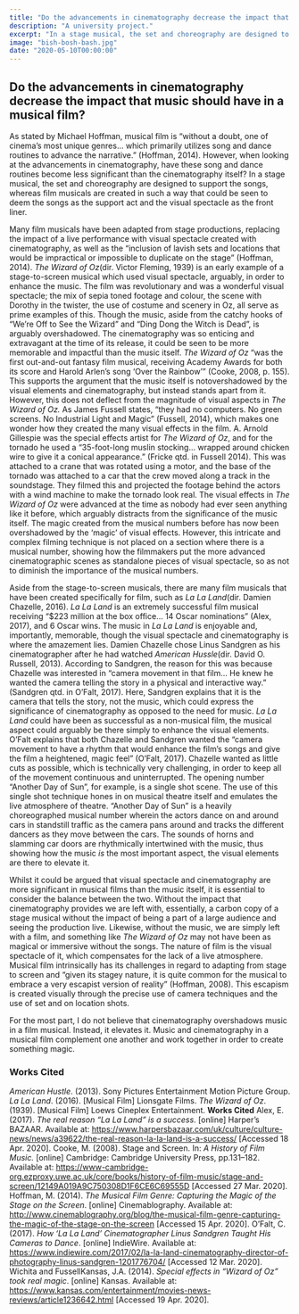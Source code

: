```yaml
---
title: "Do the advancements in cinematography decrease the impact that music should have in a musical film?"
description: "A university project."
excerpt: "In a stage musical, the set and choreography are designed to support the songs, whereas film musicals are created in such a way that could be seen to deem the songs as the support act and the visual spectacle as the front liner."
image: "bish-bosh-bash.jpg"
date: "2020-05-10T00:00:00"
---
```


## Do the advancements in cinematography decrease the impact that music should have in a musical film?

As stated by Michael Hoffman, musical film is “without a doubt, one of cinema’s most unique genres… which primarily utilizes song and dance routines to advance the narrative.” (Hoffman, 2014). However, when looking at the advancements in cinematography, have these song and dance routines become less significant than the cinematography itself? In a stage musical, the set and choreography are designed to support the songs, whereas film musicals are created in such a way that could be seen to deem the songs as the support act and the visual spectacle as the front liner. 

Many film musicals have been adapted from stage productions, replacing the impact of a live performance with visual spectacle created with cinematography, as well as the “inclusion of lavish sets and locations that would be impractical or impossible to duplicate on the stage” (Hoffman, 2014). _The Wizard of Oz_(dir. Victor Fleming, 1939) is an early example of a stage-to-screen musical which used visual spectacle, arguably, in order to enhance the music. The film was revolutionary and was a wonderful visual spectacle; the mix of sepia toned footage and colour, the scene with Dorothy in the twister, the use of costume and scenery in Oz, all serve as prime examples of this. Though the music, aside from the catchy hooks of “We’re Off to See the Wizard” and “Ding Dong the Witch is Dead”, is arguably overshadowed. The cinematography was so enticing and extravagant at the time of its release, it could be seen to be more memorable and impactful than the music itself. _The Wizard of Oz_ “was the first out-and-out fantasy film musical, receiving Academy Awards for both its score and Harold Arlen’s song ‘Over the Rainbow’” (Cooke, 2008, p. 155). This supports the argument that the music itself is notovershadowed by the visual elements and cinematography, but instead stands apart from it. However, this does not deflect from the magnitude of visual aspects in _The Wizard of Oz._ As James Fussell states, “they had no computers. No green screens. No Industrial Light and Magic” (Fussell, 2014), which makes one wonder how they created the many visual effects in the film. A. Arnold Gillespie was the special effects artist for _The Wizard of Oz_, and for the tornado he used a “35-foot-long muslin stocking… wrapped around chicken wire to give it a conical appearance.” (Fricke qtd. in Fussell 2014). This was attached to a crane that was rotated using a motor, and the base of the tornado was attached to a car that the crew moved along a track in the soundstage. They filmed this and projected the footage behind the actors with a wind machine to make the tornado look real. The visual effects in _The Wizard of Oz_ were advanced at the time as nobody had ever seen anything like it before, which arguably distracts from the significance of the music itself. The magic created from the musical numbers before has now been overshadowed by the ‘magic’ of visual effects. However, this intricate and complex filming technique is not placed on a section where there is a musical number, showing how the filmmakers put the more advanced cinematographic scenes as standalone pieces of visual spectacle, so as not to diminish the importance of the musical numbers. 

Aside from the stage-to-screen musicals, there are many film musicals that have been created specifically for film, such as _La La Land_(dir. Damien Chazelle, 2016). _La La Land_ is an extremely successful film musical receiving “$223 million at the box office… 14 Oscar nominations” (Alex, 2017), and 6 Oscar wins. The music in _La La Land_ is enjoyable and, importantly, memorable, though the visual spectacle and cinematography is where the amazement lies. Damien Chazelle chose Linus Sandgren as his cinematographer after he had watched _American Hussle_(dir. David O. Russell, 2013). According to Sandgren, the reason for this was because Chazelle was interested in “camera movement in that film… He knew he wanted the camera telling the story in a physical and interactive way.” (Sandgren qtd. in O’Falt, 2017). Here, Sandgren explains that it is the camera that tells the story, not the music, which could express the significance of cinematography as opposed to the need for music. _La La Land_ could have been as successful as a non-musical film, the musical aspect could arguably be there simply to enhance the visual elements. O’Falt explains that both Chazelle and Sandgren wanted the “camera movement to have a rhythm that would enhance the film’s songs and give the film a heightened, magic feel” (O’Falt, 2017). Chazelle wanted as little cuts as possible, which is technically very challenging, in order to keep all of the movement continuous and uninterrupted. The opening number “Another Day of Sun”, for example, is a single shot scene. The use of this single shot technique hones in on musical theatre itself and emulates the live atmosphere of theatre. “Another Day of Sun” is a heavily choreographed musical number wherein the actors dance on and around cars in standstill traffic as the camera pans around and tracks the different dancers as they move between the cars. The sounds of horns and slamming car doors are rhythmically intertwined with the music, thus showing how the music _is_ the most important aspect, the visual elements are there to elevate it. 

Whilst it could be argued that visual spectacle and cinematography are more significant in musical films than the music itself, it is essential to consider the balance between the two. Without the impact that cinematography provides we are left with, essentially, a carbon copy of a stage musical without the impact of being a part of a large audience and seeing the production live. Likewise, without the music, we are simply left with a film, and something like _The Wizard of Oz_ may not have been as magical or immersive without the songs. The nature of film is the visual spectacle of it, which compensates for the lack of a live atmosphere. Musical film intrinsically has its challenges in regard to adapting from stage to screen and “given its stagey nature, it is quite common for the musical to embrace a very escapist version of reality” (Hoffman, 2008). This escapism is created visually through the precise use of camera techniques and the use of set and on location shots. 

For the most part, I do not believe that cinematography overshadows music in a film musical. Instead, it elevates it. Music and cinematography in a musical film complement one another and work together in order to create something magic.


### Works Cited
_American Hustle_. (2013). Sony Pictures Entertainment Motion Picture Group.
_La La Land_. (2016). [Musical Film] Lionsgate Films.
_The Wizard of Oz_. (1939). [Musical Film] Loews Cineplex Entertainment.
**Works Cited**
Alex, E. (2017). _The real reason “La La Land” is a success_. [online] Harper’s BAZAAR. Available at: https://www.harpersbazaar.com/uk/culture/culture-news/news/a39622/the-real-reason-la-la-land-is-a-success/ [Accessed 18 Apr. 2020].
Cooke, M. (2008). Stage and Screen. In: _A History of Film Music._ [online] Cambridge: Cambridge University Press, pp.131–182. Available at: https://www-cambridge-org.ezproxy.uwe.ac.uk/core/books/history-of-film-music/stage-and-screen/12149A019A9C750308D1F6CE6C69555D [Accessed 27 Mar. 2020].
Hoffman, M. (2014). _The Musical Film Genre: Capturing the Magic of the Stage on the Screen_. [online] Cinemablography. Available at: http://www.cinemablography.org/blog/the-musical-film-genre-capturing-the-magic-of-the-stage-on-the-screen [Accessed 15 Apr. 2020].
O’Falt, C. (2017). _How ‘La La Land’ Cinematographer Linus Sandgren Taught His Cameras to Dance_. [online] IndieWire. Available at: https://www.indiewire.com/2017/02/la-la-land-cinematography-director-of-photography-linus-sandgren-1201776704/ [Accessed 12 Mar. 2020].
Wichita and FussellKansas, J.A. (2014). _Special effects in “Wizard of Oz” took real magic_. [online] Kansas. Available at: https://www.kansas.com/entertainment/movies-news-reviews/article1236642.html [Accessed 19 Apr. 2020].


